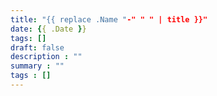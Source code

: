 ```yaml
---
title: "{{ replace .Name "-" " " | title }}"
date: {{ .Date }}
tags: []
draft: false
description : ""
summary : ""
tags : [] 
---
```


